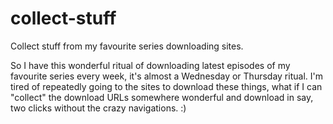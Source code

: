 # collect-stuff
Collect stuff from my favourite series downloading sites.

So I have this wonderful ritual of downloading latest episodes of my favourite series every week, it's almost a Wednesday or Thursday ritual. I'm tired of repeatedly going to the sites to download these things, what if I can "collect" the download URLs somewhere wonderful and download in say, two clicks without the crazy navigations. :)
